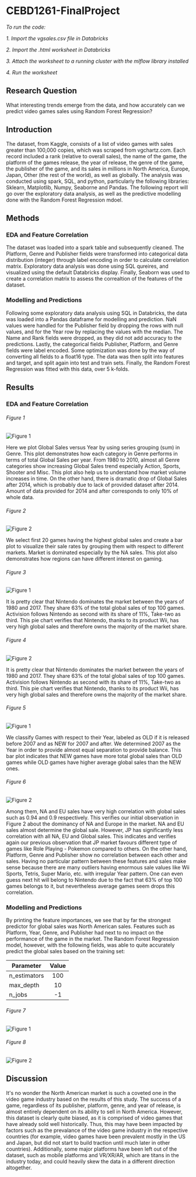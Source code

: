 # CEBD1261-FinalProject

*To run the code:*

*1. Import the vgsales.csv file in Databricks*

*2. Import the .html worksheet in Databricks*

*3. Attach the worksheet to a running cluster with the mlflow library installed*

*4. Run the worksheet*

## Research Question

What interesting trends emerge from the data, and how accurately can we predict video games sales using Random Forest Regression?

## Introduction

The dataset, from Kaggle, consists of a list of video games with sales greater than 100,000 copies, which was scraped from vgchartz.com. Each record included a rank (relative to overall sales), the name of the game, the platform of the games release, the year of release, the genre of the game, the publisher of the game, and its sales in millions in North America, Europe, Japan, Other (the rest of the world), as well as globally. The analysis was conducted using spark, SQL, and python, particularly the following libraries: Sklearn, Matplotlib, Numpy, Seaborne and Pandas. The following report will go over the exploratory data analysis, as well as the predictive modelling done with the Random Forest Regression mdoel.

## Methods
### EDA and Feature Correlation
The dataset was loaded into a spark table and subsequently cleaned. The Platform, Genre and Publisher fields were transformed into categorical data distribution (integer) through label encoding in order to calculate correlation matrix. Exploratory data analysis was done using SQL qureires, and visualized using the default Databricks display. Finally, Seaborn was used to create a correlation matrix to assess the correaltion of the features of the dataset.

### Modelling and Predictions
Following some exploratory data analysis using SQL in Databricks, the data was loaded into a Pandas dataframe for modelling and prediction. NaN values were handled for the Publisher field by dropping the rows with null values, and for the Year row by replacing the values with the median. The Name and Rank fields were dropped, as they did not add accuracy to the predictions. Lastly, the categorical fields Publisher, Platform, and Genre fields were label encoded. Some optimization was done by the way of converting all fields to a float16 type. The data was then split into features and target, and split again into test and train sets. Finally, the Random Forest Regression was fitted with this data, over 5 k-folds. 

## Results
### EDA and Feature Correlation

###### Figure 1
![Figure 1](https://github.com/JingwenCao/CEBD1261-FinalProject/blob/master/Figures/GlobalSalesvsYear.png)

Here we plot Global Sales versus Year by using series grouping (sum) in Genre. This plot demonstrates how each category in Genre performs in terms of total Global Sales per year. From 1980 to 2010, almost all Genre categories show increasing Global Sales trend especially Action, Sports, Shooter and Misc. This plot also help us to understand how market volume increases in time. On the other hand, there is dramatic drop of Global Sales after 2014, which is probably due to lack of provided dataset after 2014. Amount of data provided for 2014 and after corresponds to only 10% of whole data.

###### Figure 2
![Figure 2](https://github.com/JingwenCao/CEBD1261-FinalProject/blob/master/Figures/MostPopularGamesPerRegion.png)

We select first 20 games having the highest global sales and create a bar plot to visualize their sale rates by grouping them with respect to different markets. Market is dominated especially by the NA sales. This plot also demonstrates how regions can have different interest on gaming.

###### Figure 3
![Figure 1](https://github.com/JingwenCao/CEBD1261-FinalProject/blob/master/Figures/MostPopularGamesPerPlatform.png)

It is pretty clear that Nintendo dominates the market between the years of 1980 and 2017. They share 63% of the total global sales of top 100 games. Activision follows Nintendo as second with its share of 11%, Take-two as third. This pie chart verifies that Nintendo, thanks to its product Wii, has very high global sales and therefore owns the majority of the market share.

###### Figure 4
![Figure 2](https://github.com/JingwenCao/CEBD1261-FinalProject/blob/master/Figures/MostPopularGamesPerPublisher.png)

It is pretty clear that Nintendo dominates the market between the years of 1980 and 2017. They share 63% of the total global sales of top 100 games. Activision follows Nintendo as second with its share of 11%, Take-two as third. This pie chart verifies that Nintendo, thanks to its product Wii, has very high global sales and therefore owns the majority of the market share.

###### Figure 5
![Figure 1](https://github.com/JingwenCao/CEBD1261-FinalProject/blob/master/Figures/OldvsNewGames.png)

We classify Games with respect to their Year, labeled as OLD if it is released before 2007 and as NEW for 2007 and after. We determined 2007 as the Year in order to provide almost equal separation to provide balance. This bar plot indicates that NEW games have more total global sales than OLD games while OLD games have higher average global sales than the NEW ones.

###### Figure 6
![Figure 2](https://github.com/JingwenCao/CEBD1261-FinalProject/blob/master/Figures/CorrelationMatrix.png)

 Among them, NA and EU sales have very high correlation with global sales such as 0.94 and 0.9 respectively. This verifies our initial observation in Figure 2 about the dominancy of NA and Europe in the market. NA and EU sales almost determine the global sale. However, JP has significantly less correlation with all NA, EU and Global sales. This indicates and verifies again our previous observation that JP market favours different type of games like Role Playing - Pokemon compared to others. On the other hand, Platform, Genre and Publisher show no correlation between each other and sales. Having no particular pattern between these features and sales make sense because there are many outliers having enormous sale values like Wii Sports, Tetris, Super Mario, etc. with irregular Year pattern. One can even guess next hit will belong to Nintendo due to the fact that 63% of top 100 games belongs to it, but nevertheless average games seem drops this correlation.

### Modelling and Predictions

By printing the feature importances, we see that by far the strongest predictor for global sales was North American sales. Features such as Platform, Year, Genre, and Publisher had next to no impact on the performance of the game in the market.
The Random Forest Regression model, however, with the following fields, was able to quite accurately predict the global sales based on the training set:

| Parameter     | Value         |
| ------------- |:-------------:|
| n_estimators  | 100           |
| max_depth     | 10            |
| n_jobs        | -1            |

###### Figure 7
![Figure 1](https://github.com/JingwenCao/CEBD1261-FinalProject/blob/master/Figures/FeatureImportance.png)

###### Figure 8
![Figure 2](https://github.com/JingwenCao/CEBD1261-FinalProject/blob/master/Figures/AccuracyofModel.png)

## Discussion
It's no wonder the North American market is such a coveted one in the video game industry based on the results of this study. The success of a game, regardless of its publisher, platform, genre, and year of release, is almost entirely dependent on its ability to sell in North America. However, this dataset is clearly quite biased, as it is comprised of video games that have already sold well historically. Thus, this may have been impacted by factors such as the prevalance of the video game industry in the respective countries (for example, video games have been prevalent mostly in the US and Japan, but did not start to build traction until much later in other countries). Additionally, some major platforms have been left out of the dataset, such as mobile platforms and VR/XR/AR, which are titans in the industry today, and could heavily skew the data in a different direction altogether.
